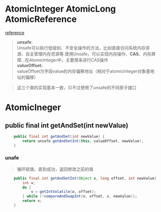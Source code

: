 # AtomicInteger AtomicLong AtomicReference
[reference](https://www.cnblogs.com/-beyond/p/13095768.html)
> **unsafe**:  
> Unsafe可以执行低级别、不安全操作的方法，比如直接访问系统内存资源、自主管理内存资源等.使用Unsafe，可以实现内存操作、**CAS**、内存屏障...在AtomicInteger中，主要用来进行CAS操作  
> **valueOffset:**  
> valueOffset为字段value的内存偏移地址（相对于atomicInteger对象基地址的偏移）

> 这三个类的实现基本一致，只不过使用了unsafe的不同原子接口

# AtomicIneger
## public final int getAndSet(int newValue)
```java
    public final int getAndSet(int newValue) {
        return unsafe.getAndSetInt(this, valueOffset, newValue);
    }
```
### unafe
> 循环赋值，直到成功，返回修改之前的值
```java
    public final int getAndSetInt(Object o, long offset, int newValue) {
        int v;
        do {
            v = getIntVolatile(o, offset);
        } while (!compareAndSwapInt(o, offset, v, newValue));
        return v;
    }
```
